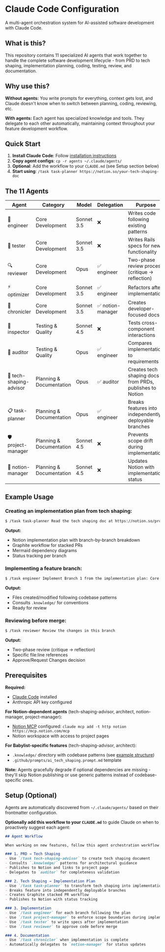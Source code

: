 # Claude Code Configuration

A multi-agent orchestration system for AI-assisted software development with Claude Code.

## What is this?

This repository contains 11 specialized AI agents that work together to handle the complete software development lifecycle - from PRD to tech shaping, implementation planning, coding, testing, review, and documentation.

## Why use this?

**Without agents:** You write prompts for everything, context gets lost, and Claude doesn't know when to switch between planning, coding, reviewing, etc.

**With agents:** Each agent has specialized knowledge and tools. They delegate to each other automatically, maintaining context throughout your feature development workflow.

## Quick Start

1. **Install Claude Code**: Follow [installation instructions](https://docs.claude.com/en/docs/claude-code)
2. **Copy agent configs**: `cp -r agents ~/.claude/agents/`
3. **Optional**: Add the workflow to your `CLAUDE.md` (see Setup section below)
4. **Start using**: `/task task-planner https://notion.so/your-tech-shaping-doc`

## The 11 Agents

| Agent | Category | Model | Delegation | Purpose |
|-------|----------|-------|------------|---------|
| 🔨 engineer | Core Development | Sonnet 3.5 | ❌ | Writes code following existing patterns |
| 🧪 tester | Core Development | Sonnet 3.5 | ❌ | Writes Rails specs for new functionality |
| 🔍 reviewer | Core Development | Opus | ✅ engineer | Two-phase review process (critique → reflection) |
| ⚡ optimizer | Core Development | Sonnet 3.5 | ✅ engineer | Refactors after implementation |
| 📝 chronicler | Core Development | Sonnet 3.5 | ✅ notion-manager | Creates developer-focused docs |
| 🔌 inspector | Testing & Quality | Sonnet 4.5 | ❌ | Tests cross-component interactions |
| 🔎 auditor | Testing & Quality | Opus | ✅ engineer | Compares implementation to requirements |
| 🎨 tech-shaping-advisor | Planning & Documentation | Opus | ✅ auditor | Creates tech shaping docs from PRDs, publishes to Notion |
| 📋 task-planner | Planning & Documentation | Opus | ✅ engineer | Breaks features into independently deployable branches |
| 🛡️ project-manager | Planning & Documentation | Sonnet 4.5 | ❌ | Prevents scope drift during implementation |
| 🔄 notion-manager | Planning & Documentation | Sonnet 4.5 | ❌ | Updates Notion with implementation status |

## Example Usage

### Creating an implementation plan from tech shaping:
```bash
$ /task task-planner Read the tech shaping doc at https://notion.so/project/tech-shaping and create an implementation plan
```

**Output:**
- Notion implementation plan with branch-by-branch breakdown
- Graphite workflow for stacked PRs
- Mermaid dependency diagrams
- Status tracking per branch

### Implementing a feature branch:
```bash
$ /task engineer Implement Branch 1 from the implementation plan: Core Service
```

**Output:**
- Files created/modified following codebase patterns
- Consults `.knowledge/` for conventions
- Ready for review

### Reviewing before merge:
```bash
$ /task reviewer Review the changes in this branch
```

**Output:**
- Two-phase review (critique → reflection)
- Specific file:line references
- Approve/Request Changes decision

## Prerequisites

**Required:**
- [Claude Code](https://docs.claude.com/en/docs/claude-code) installed
- Anthropic API key configured

**For Notion-dependent agents** (tech-shaping-advisor, architect, notion-manager, project-manager):
- [Notion MCP](https://mcp.notion.com/) configured: `claude mcp add -t http notion https://mcp.notion.com/mcp`
- Notion workspace with access to project pages

**For Babylist-specific features** (tech-shaping-advisor, architect):
- `.knowledge/` directory with codebase patterns (see [example structure](https://github.com/babylist/web))
- `.github/prompts/ai_tech_shaping.prompt.md` template

**Note:** Agents gracefully degrade if optional dependencies are missing - they'll skip Notion publishing or use generic patterns instead of codebase-specific ones.

## Setup (Optional)

Agents are automatically discovered from `~/.claude/agents/` based on their frontmatter configuration.

**Optionally add this workflow to your `CLAUDE.md`** to guide Claude on when to proactively suggest each agent:

```markdown
## Agent Workflow

When working on new features, follow this agent orchestration workflow:

### 1. PRD → Tech Shaping
- Use `/task tech-shaping-advisor` to create tech shaping document
- Consults `.knowledge/` patterns for architectural guidance
- Publishes to Notion and links to project page
- Delegates to `auditor` for completeness validation

### 2. Tech Shaping → Implementation Plan
- Use `/task task-planner` to transform tech shaping into implementation plan
- Breaks feature into independently deployable branches
- Creates Graphite stacked PR workflow
- Publishes to Notion with status tracking

### 3. Implementation
- Use `/task engineer` for each branch following the plan
- Use `/task project-manager` to enforce scope boundaries during implementation
- Use `/task tester` to write specs after implementation
- Use `/task reviewer` to approve code before merge

### 4. Documentation
- Use `/task chronicler` when implementation is complete
- Automatically delegates to `notion-manager` for status updates
```
